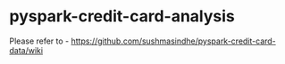 # pyspark-credit-card-analysis
Please refer to - https://github.com/sushmasindhe/pyspark-credit-card-data/wiki

